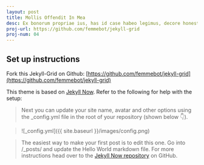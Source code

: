 ```yaml
---
layout: post
title: Mollis Offendit In Mea
desc: Ex bonorum propriae ius, has id case habeo legimus, decore honestatis est ut.
proj-url: https://github.com/femmebot/jekyll-grid
proj-num: 04
---
```


## Set up instructions

Fork this Jekyll-Grid on Github: [https://github.com/femmebot/jekyll-grid](https://github.com/femmebot/jekyll-grid)

This theme is based on [Jekyll Now](https://github.com/barryclark/jekyll-now). Refer to the following for help with the setup:

> Next you can update your site name, avatar and other options using the _config.yml file in the root of your repository (shown below :point_down:).

> ![_config.yml]({{ site.baseurl }}/images/config.png)

> The easiest way to make your first post is to edit this one. Go into /_posts/ and update the Hello World markdown file. For more instructions head over to the [Jekyll Now repository](https://github.com/barryclark/jekyll-now) on GitHub.